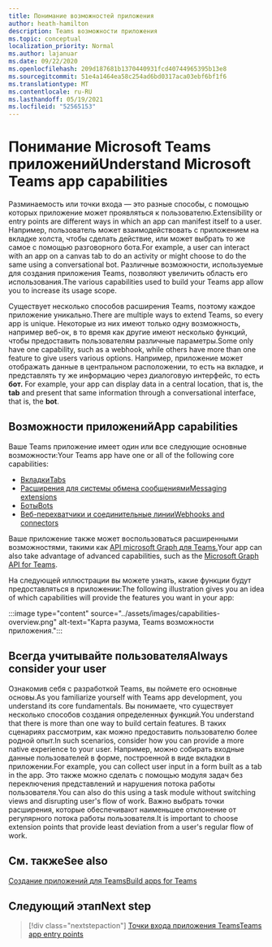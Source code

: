 ```yaml
---
title: Понимание возможностей приложения
author: heath-hamilton
description: Teams возможности приложения
ms.topic: conceptual
localization_priority: Normal
ms.author: lajanuar
ms.date: 09/22/2020
ms.openlocfilehash: 209d187681b1370440931fcd40744965395b13e8
ms.sourcegitcommit: 51e4a1464ea58c254ad6bd0317aca03ebf6bf1f6
ms.translationtype: MT
ms.contentlocale: ru-RU
ms.lasthandoff: 05/19/2021
ms.locfileid: "52565153"
---
```

# <a name="understand-microsoft-teams-app-capabilities"></a><span data-ttu-id="c23d4-103">Понимание Microsoft Teams приложений</span><span class="sxs-lookup"><span data-stu-id="c23d4-103">Understand Microsoft Teams app capabilities</span></span>

<span data-ttu-id="c23d4-104">Разминаемость или точки входа — это разные способы, с помощью которых приложение может проявляться к пользователю.</span><span class="sxs-lookup"><span data-stu-id="c23d4-104">Extensibility or entry points are different ways in which an app can manifest itself to a user.</span></span> <span data-ttu-id="c23d4-105">Например, пользователь может взаимодействовать с приложением на вкладке холста, чтобы сделать действие, или может выбрать то же самое с помощью разговорного бота.</span><span class="sxs-lookup"><span data-stu-id="c23d4-105">For example, a user can interact with an app on a canvas tab to do an activity or might choose to do the same using a conversational bot.</span></span> <span data-ttu-id="c23d4-106">Различные возможности, используемые для создания приложения Teams, позволяют увеличить область его использования.</span><span class="sxs-lookup"><span data-stu-id="c23d4-106">The various capabilities used to build your Teams app allow you to increase its usage scope.</span></span>

<span data-ttu-id="c23d4-107">Существует несколько способов расширения Teams, поэтому каждое приложение уникально.</span><span class="sxs-lookup"><span data-stu-id="c23d4-107">There are multiple ways to extend Teams, so every app is unique.</span></span> <span data-ttu-id="c23d4-108">Некоторые из них имеют только одну возможность, например веб-ок, в то время как другие имеют несколько функций, чтобы предоставить пользователям различные параметры.</span><span class="sxs-lookup"><span data-stu-id="c23d4-108">Some only have one capability, such as a webhook, while others have more than one feature to give users various options.</span></span> <span data-ttu-id="c23d4-109">Например, приложение может отображать данные в центральном расположении, то есть на вкладке, и представлять ту же информацию через диалоговую интерфейс, то есть **бот.** </span><span class="sxs-lookup"><span data-stu-id="c23d4-109">For example, your app can display data in a central location, that is, the **tab** and present that same information through a conversational interface, that is, the **bot**.</span></span>

## <a name="app-capabilities"></a><span data-ttu-id="c23d4-110">Возможности приложений</span><span class="sxs-lookup"><span data-stu-id="c23d4-110">App capabilities</span></span>

<span data-ttu-id="c23d4-111">Ваше Teams приложение имеет один или все следующие основные возможности:</span><span class="sxs-lookup"><span data-stu-id="c23d4-111">Your Teams app have one or all of the following core capabilities:</span></span>

* [<span data-ttu-id="c23d4-112">Вкладки</span><span class="sxs-lookup"><span data-stu-id="c23d4-112">Tabs</span></span>](../tabs/what-are-tabs.md)
* [<span data-ttu-id="c23d4-113">Расширения для системы обмена сообщениями</span><span class="sxs-lookup"><span data-stu-id="c23d4-113">Messaging extensions</span></span>](../messaging-extensions/what-are-messaging-extensions.md)
* [<span data-ttu-id="c23d4-114">Боты</span><span class="sxs-lookup"><span data-stu-id="c23d4-114">Bots</span></span>](../bots/what-are-bots.md)
* [<span data-ttu-id="c23d4-115">Веб-перехватчики и соединительные линии</span><span class="sxs-lookup"><span data-stu-id="c23d4-115">Webhooks and connectors</span></span>](../webhooks-and-connectors/what-are-webhooks-and-connectors.md)

<span data-ttu-id="c23d4-116">Ваше приложение также может воспользоваться расширенными возможностями, такими как [API microsoft Graph для Teams.](/graph/teams-concept-overview)</span><span class="sxs-lookup"><span data-stu-id="c23d4-116">Your app can also take advantage of advanced capabilities, such as the [Microsoft Graph API for Teams](/graph/teams-concept-overview).</span></span>

<span data-ttu-id="c23d4-117">На следующей иллюстрации вы можете узнать, какие функции будут предоставляться в приложении:</span><span class="sxs-lookup"><span data-stu-id="c23d4-117">The following illustration gives you an idea of which capabilities will provide the features you want in your app:</span></span>

:::image type="content" source="../assets/images/capabilities-overview.png" alt-text="Карта разума, Teams возможности приложения.":::

## <a name="always-consider-your-user"></a><span data-ttu-id="c23d4-119">Всегда учитывайте пользователя</span><span class="sxs-lookup"><span data-stu-id="c23d4-119">Always consider your user</span></span>

<span data-ttu-id="c23d4-120">Ознакомив себя с разработкой Teams, вы поймете его основные основы.</span><span class="sxs-lookup"><span data-stu-id="c23d4-120">As you familiarize yourself with Teams app development, you understand its core fundamentals.</span></span> <span data-ttu-id="c23d4-121">Вы понимаете, что существует несколько способов создания определенных функций.</span><span class="sxs-lookup"><span data-stu-id="c23d4-121">You understand that there is more than one way to build certain features.</span></span> <span data-ttu-id="c23d4-122">В таких сценариях рассмотрим, как можно предоставить пользователю более родной опыт.</span><span class="sxs-lookup"><span data-stu-id="c23d4-122">In such scenarios, consider how you can provide a more native experience to your user.</span></span>
<span data-ttu-id="c23d4-123">Например, можно собирать входные данные пользователей в форме, построенной в виде вкладки в приложении.</span><span class="sxs-lookup"><span data-stu-id="c23d4-123">For example, you can collect user input in a form built as a tab in the app.</span></span> <span data-ttu-id="c23d4-124">Это также можно сделать с помощью модуля задач без переключения представлений и нарушения потока работы пользователя.</span><span class="sxs-lookup"><span data-stu-id="c23d4-124">You can also do this using a task module without switching views and disrupting user's flow of work.</span></span> <span data-ttu-id="c23d4-125">Важно выбрать точки расширения, которые обеспечивают наименьшее отклонение от регулярного потока работы пользователя.</span><span class="sxs-lookup"><span data-stu-id="c23d4-125">It is important to choose extension points that provide least deviation from a user's regular flow of work.</span></span>

## <a name="see-also"></a><span data-ttu-id="c23d4-126">См. также</span><span class="sxs-lookup"><span data-stu-id="c23d4-126">See also</span></span>

[<span data-ttu-id="c23d4-127">Создание приложений для Teams</span><span class="sxs-lookup"><span data-stu-id="c23d4-127">Build apps for Teams</span></span>](../overview.md)

## <a name="next-step"></a><span data-ttu-id="c23d4-128">Следующий этап</span><span class="sxs-lookup"><span data-stu-id="c23d4-128">Next step</span></span>

> [!div class="nextstepaction"]
> [<span data-ttu-id="c23d4-129">Точки входа приложения Teams</span><span class="sxs-lookup"><span data-stu-id="c23d4-129">Teams app entry points</span></span>](../concepts/extensibility-points.md)

